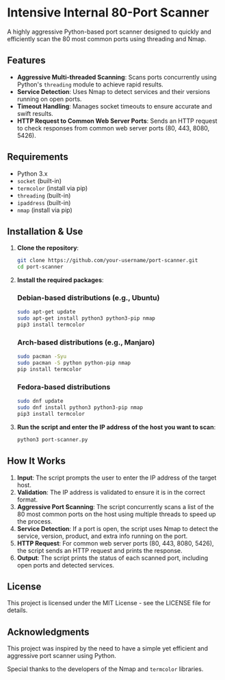 # Intensive Internal 80-Port Scanner

A highly aggressive Python-based port scanner designed to quickly and efficiently scan the 80 most common ports using threading and Nmap.

## Features

- **Aggressive Multi-threaded Scanning**: Scans ports concurrently using Python's `threading` module to achieve rapid results.
- **Service Detection**: Uses Nmap to detect services and their versions running on open ports.
- **Timeout Handling**: Manages socket timeouts to ensure accurate and swift results.
- **HTTP Request to Common Web Server Ports**: Sends an HTTP request to check responses from common web server ports (80, 443, 8080, 5426).

## Requirements

- Python 3.x
- `socket` (built-in)
- `termcolor` (install via pip)
- `threading` (built-in)
- `ipaddress` (built-in)
- `nmap` (install via pip)

## Installation & Use

1. **Clone the repository**:

    ```bash
    git clone https://github.com/your-username/port-scanner.git
    cd port-scanner
    ```

2. **Install the required packages**:

    ### Debian-based distributions (e.g., Ubuntu)

    ```bash
    sudo apt-get update
    sudo apt-get install python3 python3-pip nmap
    pip3 install termcolor
    ```

    ### Arch-based distributions (e.g., Manjaro)

    ```bash
    sudo pacman -Syu
    sudo pacman -S python python-pip nmap
    pip install termcolor
    ```

    ### Fedora-based distributions

    ```bash
    sudo dnf update
    sudo dnf install python3 python3-pip nmap
    pip3 install termcolor
    ```

3. **Run the script and enter the IP address of the host you want to scan**:

    ```bash
    python3 port-scanner.py
    ```

## How It Works

1. **Input**: The script prompts the user to enter the IP address of the target host.
2. **Validation**: The IP address is validated to ensure it is in the correct format.
3. **Aggressive Port Scanning**: The script concurrently scans a list of the 80 most common ports on the host using multiple threads to speed up the process.
4. **Service Detection**: If a port is open, the script uses Nmap to detect the service, version, product, and extra info running on the port.
5. **HTTP Request**: For common web server ports (80, 443, 8080, 5426), the script sends an HTTP request and prints the response.
6. **Output**: The script prints the status of each scanned port, including open ports and detected services.

## License

This project is licensed under the MIT License - see the LICENSE file for details.

## Acknowledgments

This project was inspired by the need to have a simple yet efficient and aggressive port scanner using Python.

Special thanks to the developers of the Nmap and `termcolor` libraries.




